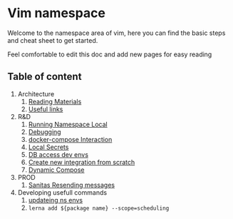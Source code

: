# Vim namespace

Welcome to the namespace area of vim,
here you can find the basic steps and cheat sheet to get started.

Feel comfortable to edit this doc and add new pages for easy reading

## Table of content

1. Architecture
   1. [Reading Materials](readme/readingMaterials.md)
   1. [Useful links](readme/usefullinks.md)
2. R&D
   1. [Running Namespace Local](readme/runningNamespace.md)
   2. [Debugging](readme/debugging.md)
   3. [docker-compose Interaction](readme/docker-compose-interaction.md)
   4. [Local Secrets](readme/localSecrets.md)
   5. [DB access dev envs](readme/db-access.md)
   6. [Create new integration from scratch](readme/new-integration-from-scratch.md)
   7. [Dynamic Compose](readme/dynamic-compose.md)
3. PROD
   1. [Sanitas Resending messages](readme/sanitas/resendingMessages.md)
4. Developing usefull commands
   1. [updateing ns envs](scripts/scripts.md)
   2. `lerna add ${package name} --scope=scheduling`
